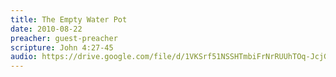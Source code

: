 ```yaml
---
title: The Empty Water Pot
date: 2010-08-22
preacher: guest-preacher
scripture: John 4:27-45
audio: https://drive.google.com/file/d/1VKSrf51NSSHTmbiFrNrRUUhTOq-JcjGg/view
---
```

